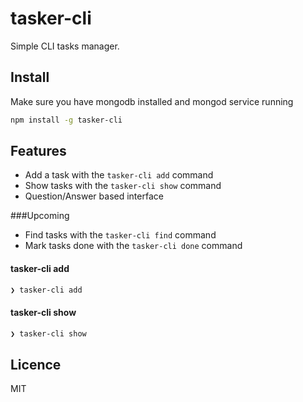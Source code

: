 tasker-cli
=========

Simple CLI tasks manager.

## Install

Make sure you have mongodb installed and mongod service running

```sh
npm install -g tasker-cli
```

## Features

- Add a task with the `tasker-cli add` command
- Show tasks with the `tasker-cli show` command
- Question/Answer based interface

###Upcoming

- Find tasks with the `tasker-cli find` command
- Mark tasks done with the `tasker-cli done` command

#### tasker-cli add

```sh
❯ tasker-cli add
```

#### tasker-cli show

```sh
❯ tasker-cli show
```

## Licence

MIT
